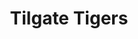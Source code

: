 ---
templateKey: team
title: Tilgate Tigers
logoImage: /img/team-logos/tilgate-tigers.JPG
slug: tilgate-tigers
conference: East
homeGround: Loppets Road
---